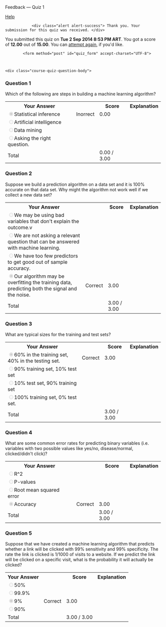 Feedback — Quiz 1  </span>
  
  <a class="coursera-reporter-link" title="Click here if you're experiencing technical problems or found errors in the course materials." target="_blank" href="https://class.coursera.org/predmachlearn-005/help/quizzes?url=https%3A%2F%2Fclass.coursera.org%2Fpredmachlearn-005%2Fquiz%2Ffeedback%3Fsubmission_id%3D551">
     Help
  </a>
</h2>


<a data-coursera-admin-helpwidget-link="" rel="help" href="https://class.coursera.org/mooc/help/quiz" title="Quiz documentation" style="display:none;">Learn more</a>




                <div class="alert alert-success"> Thank you. Your submission for this quiz was received. </div>
    


<p class="course-quiz-feedback"> You submitted this quiz on <strong>Tue  2 Sep 2014  8:53 PM ART</strong>. You got a score of <strong>12.00</strong> out of <strong>15.00</strong>. You can <a href="https://class.coursera.org/predmachlearn-005/quiz/start?quiz_id=89">attempt again</a>, if you'd like.</p>


            <form method="post" id="quiz_form" accept-charset="UTF-8">
    
    
    
    <div class="course-quiz-question-body">
<h3 class="course-quiz-question-number">Question 1</h3>
<div dir="auto" class="course-quiz-question-text">Which of the following are steps in building a machine learning algorithm? </div>
<div dir="auto" class="course-quiz-options"></div>
<table class="table">
<tbody><tr>
<th>Your Answer</th>
<th></th>
<th>Score</th>
<th>Explanation</th>
</tr>
<tr data-randomizable-option="data-randomizable-option">
<td class="course-quiz-student-answer" dir="auto">
<input dir="auto" class="course-quiz-input" name="answer[32247340d9dc8432b55216c7cad5d7f0][]" id="gensym_5409c55bea98f" value="04ec21d88751335c6df4f6f43048c257" checked="" disabled="" type="radio">Statistical inference</td>
<td><span class="course-quiz-answer-incorrect" title="Incorrect" alt="Incorrect"><span class="icon-remove" alt="Incorrect"><span class="accessible-text-for-reader">Inorrect</span></span></span></td>
<td>0.00</td>
<td></td>
</tr>
<tr data-randomizable-option="data-randomizable-option">
<td class="course-quiz-student-answer" dir="auto">
<input dir="auto" class="course-quiz-input" name="answer[32247340d9dc8432b55216c7cad5d7f0][]" id="gensym_5409c55beb921" value="982ba769e1f2263ad174cd3bdf4bd387" disabled="" type="radio">Artificial intelligence</td>
<td></td>
<td></td>
<td></td>
</tr>
<tr data-randomizable-option="data-randomizable-option">
<td class="course-quiz-student-answer" dir="auto">
<input dir="auto" class="course-quiz-input" name="answer[32247340d9dc8432b55216c7cad5d7f0][]" id="gensym_5409c55bec16d" value="224dd01066131d8dfdc9cc99171f25f2" disabled="" type="radio">Data mining</td>
<td></td>
<td></td>
<td></td>
</tr>
<tr data-randomizable-option="data-randomizable-option">
<td class="course-quiz-student-answer" dir="auto">
<input dir="auto" class="course-quiz-input" name="answer[32247340d9dc8432b55216c7cad5d7f0][]" id="gensym_5409c55becb84" value="deb614d7ed0a24332d211ff33dfd0584" disabled="" type="radio">Asking the right question.</td>
<td></td>
<td></td>
<td></td>
</tr>
<tr>
<td>Total</td>
<td></td>
<td>0.00 / 3.00</td>
<td></td>
</tr>
</tbody></table>
</div><div class="course-quiz-question-body">
<h3 class="course-quiz-question-number">Question 2</h3>
<div dir="auto" class="course-quiz-question-text">Suppose we build a prediction algorithm on a data set and it is 100% accurate on that data set. Why might the algorithm not work well if we collect a new data set?  </div>
<div dir="auto" class="course-quiz-options"></div>
<table class="table">
<tbody><tr>
<th>Your Answer</th>
<th></th>
<th>Score</th>
<th>Explanation</th>
</tr>
<tr data-randomizable-option="data-randomizable-option">
<td class="course-quiz-student-answer" dir="auto">
<input dir="auto" class="course-quiz-input" name="answer[3bdb90fc8ad40931ff7cd250a53021d4][]" id="gensym_5409c55bf0467" value="893ab0dc4429f2fa953fcc61a255c312" disabled="" type="radio">We may be using bad variables that don't explain the outcome.v</td>
<td></td>
<td></td>
<td></td>
</tr>
<tr data-randomizable-option="data-randomizable-option">
<td class="course-quiz-student-answer" dir="auto">
<input dir="auto" class="course-quiz-input" name="answer[3bdb90fc8ad40931ff7cd250a53021d4][]" id="gensym_5409c55bf0c64" value="50e42536555bde92c201d908a8730f9e" disabled="" type="radio">We are not asking a relevant question that can be answered with machine learning. </td>
<td></td>
<td></td>
<td></td>
</tr>
<tr data-randomizable-option="data-randomizable-option">
<td class="course-quiz-student-answer" dir="auto">
<input dir="auto" class="course-quiz-input" name="answer[3bdb90fc8ad40931ff7cd250a53021d4][]" id="gensym_5409c55bf145f" value="eb8993ebf5e3da33fbdceef6a3e5b336" disabled="" type="radio">We have too few predictors to get good out of sample accuracy. </td>
<td></td>
<td></td>
<td></td>
</tr>
<tr data-randomizable-option="data-randomizable-option">
<td class="course-quiz-student-answer" dir="auto">
<input dir="auto" class="course-quiz-input" name="answer[3bdb90fc8ad40931ff7cd250a53021d4][]" id="gensym_5409c55bf1d71" value="3fbdc1b8dd6831acb425ffb98e15186a" checked="" disabled="" type="radio">Our algorithm may be overfitting the training data, predicting both the signal and the noise. </td>
<td><span class="course-quiz-answer-correct" title="Correct" alt="Correct"><span class="icon-ok" alt="Correct"><span class="accessible-text-for-reader">Correct</span></span></span></td>
<td>3.00</td>
<td></td>
</tr>
<tr>
<td>Total</td>
<td></td>
<td>3.00 / 3.00</td>
<td></td>
</tr>
</tbody></table>
</div><div class="course-quiz-question-body">
<h3 class="course-quiz-question-number">Question 3</h3>
<div dir="auto" class="course-quiz-question-text">What are typical sizes for the training and test sets? </div>
<div dir="auto" class="course-quiz-options"></div>
<table class="table">
<tbody><tr>
<th>Your Answer</th>
<th></th>
<th>Score</th>
<th>Explanation</th>
</tr>
<tr data-randomizable-option="data-randomizable-option">
<td class="course-quiz-student-answer" dir="auto">
<input dir="auto" class="course-quiz-input" name="answer[fc4f09e49c0a79ee6a74b2edc2574598][]" id="gensym_5409c55c01c07" value="8ac16a03f13857819ed6bf013642999c" checked="" disabled="" type="radio">60% in the training set, 40% in the testing set. </td>
<td><span class="course-quiz-answer-correct" title="Correct" alt="Correct"><span class="icon-ok" alt="Correct"><span class="accessible-text-for-reader">Correct</span></span></span></td>
<td>3.00</td>
<td></td>
</tr>
<tr data-randomizable-option="data-randomizable-option">
<td class="course-quiz-student-answer" dir="auto">
<input dir="auto" class="course-quiz-input" name="answer[fc4f09e49c0a79ee6a74b2edc2574598][]" id="gensym_5409c55c02a18" value="d75faef8f8ead3361282bc7396e1511f" disabled="" type="radio">90% training set, 10% test set
</td>
<td></td>
<td></td>
<td></td>
</tr>
<tr data-randomizable-option="data-randomizable-option">
<td class="course-quiz-student-answer" dir="auto">
<input dir="auto" class="course-quiz-input" name="answer[fc4f09e49c0a79ee6a74b2edc2574598][]" id="gensym_5409c55c03744" value="964e37a42579a1a0d601127d8f0766fe" disabled="" type="radio">10% test set, 90% training set</td>
<td></td>
<td></td>
<td></td>
</tr>
<tr data-randomizable-option="data-randomizable-option">
<td class="course-quiz-student-answer" dir="auto">
<input dir="auto" class="course-quiz-input" name="answer[fc4f09e49c0a79ee6a74b2edc2574598][]" id="gensym_5409c55c040b9" value="b49c0ef3c7c2a9d8e3988e592ce14a11" disabled="" type="radio">100% training set, 0% test set.</td>
<td></td>
<td></td>
<td></td>
</tr>
<tr>
<td>Total</td>
<td></td>
<td>3.00 / 3.00</td>
<td></td>
</tr>
</tbody></table>
</div><div class="course-quiz-question-body">
<h3 class="course-quiz-question-number">Question 4</h3>
<div dir="auto" class="course-quiz-question-text">What are some common error rates for predicting binary variables (i.e. variables with two possible values like yes/no, disease/normal, clicked/didn't click)? </div>
<div dir="auto" class="course-quiz-options"></div>
<table class="table">
<tbody><tr>
<th>Your Answer</th>
<th></th>
<th>Score</th>
<th>Explanation</th>
</tr>
<tr data-randomizable-option="data-randomizable-option">
<td class="course-quiz-student-answer" dir="auto">
<input dir="auto" class="course-quiz-input" name="answer[d76356f3e8a05e1dcd2c4e419d4b7334][]" id="gensym_5409c55c07e1a" value="d3e15319919b240cfac9c25adf4a5c08" disabled="" type="radio">R^2</td>
<td></td>
<td></td>
<td></td>
</tr>
<tr data-randomizable-option="data-randomizable-option">
<td class="course-quiz-student-answer" dir="auto">
<input dir="auto" class="course-quiz-input" name="answer[d76356f3e8a05e1dcd2c4e419d4b7334][]" id="gensym_5409c55c0861d" value="b872fbb98c015036358bbb5dfb19c4ad" disabled="" type="radio">P-values</td>
<td></td>
<td></td>
<td></td>
</tr>
<tr data-randomizable-option="data-randomizable-option">
<td class="course-quiz-student-answer" dir="auto">
<input dir="auto" class="course-quiz-input" name="answer[d76356f3e8a05e1dcd2c4e419d4b7334][]" id="gensym_5409c55c08f68" value="a9bbba8b1720b367c20a765fe6e5c73b" disabled="" type="radio">Root mean squared error</td>
<td></td>
<td></td>
<td></td>
</tr>
<tr data-randomizable-option="data-randomizable-option">
<td class="course-quiz-student-answer" dir="auto">
<input dir="auto" class="course-quiz-input" name="answer[d76356f3e8a05e1dcd2c4e419d4b7334][]" id="gensym_5409c55c09e9d" value="ca639c651d47ab44ded5486144ec9f79" checked="" disabled="" type="radio">Accuracy</td>
<td><span class="course-quiz-answer-correct" title="Correct" alt="Correct"><span class="icon-ok" alt="Correct"><span class="accessible-text-for-reader">Correct</span></span></span></td>
<td>3.00</td>
<td></td>
</tr>
<tr>
<td>Total</td>
<td></td>
<td>3.00 / 3.00</td>
<td></td>
</tr>
</tbody></table>
</div><div class="course-quiz-question-body">
<h3 class="course-quiz-question-number">Question 5</h3>
<div dir="auto" class="course-quiz-question-text">Suppose that we have created a machine learning algorithm that predicts whether a link will be clicked with 99% sensitivity and 99% specificity. The rate the link is clicked is 1/1000 of visits to a website. If we predict the link will be clicked on a specific visit, what is the probability it will actually be clicked?</div>
<div dir="auto" class="course-quiz-options"></div>
<table class="table">
<tbody><tr>
<th>Your Answer</th>
<th></th>
<th>Score</th>
<th>Explanation</th>
</tr>
<tr data-randomizable-option="data-randomizable-option">
<td class="course-quiz-student-answer" dir="auto">
<input dir="auto" class="course-quiz-input" name="answer[17da276d80ccdb69b49f2c782cf19401][]" id="gensym_5409c55c0dbf0" value="d9f65c33ab1fec2693111cd79d023fd1" disabled="" type="radio">50%</td>
<td></td>
<td></td>
<td></td>
</tr>
<tr data-randomizable-option="data-randomizable-option">
<td class="course-quiz-student-answer" dir="auto">
<input dir="auto" class="course-quiz-input" name="answer[17da276d80ccdb69b49f2c782cf19401][]" id="gensym_5409c55c0e3e9" value="4c9c67b085b5a8cd80ada4e2adf83595" disabled="" type="radio">99.9%</td>
<td></td>
<td></td>
<td></td>
</tr>
<tr data-randomizable-option="data-randomizable-option">
<td class="course-quiz-student-answer" dir="auto">
<input dir="auto" class="course-quiz-input" name="answer[17da276d80ccdb69b49f2c782cf19401][]" id="gensym_5409c55c0ebe1" value="e0a63f7ca26dc8c3911dbc618dbc1135" checked="" disabled="" type="radio">9%</td>
<td><span class="course-quiz-answer-correct" title="Correct" alt="Correct"><span class="icon-ok" alt="Correct"><span class="accessible-text-for-reader">Correct</span></span></span></td>
<td>3.00</td>
<td></td>
</tr>
<tr data-randomizable-option="data-randomizable-option">
<td class="course-quiz-student-answer" dir="auto">
<input dir="auto" class="course-quiz-input" name="answer[17da276d80ccdb69b49f2c782cf19401][]" id="gensym_5409c55c0f8e6" value="1f167153ba2eccba5427f86c3a055237" disabled="" type="radio">90%</td>
<td></td>
<td></td>
<td></td>
</tr>
<tr>
<td>Total</td>
<td></td>
<td>3.00 / 3.00</td>
<td>
